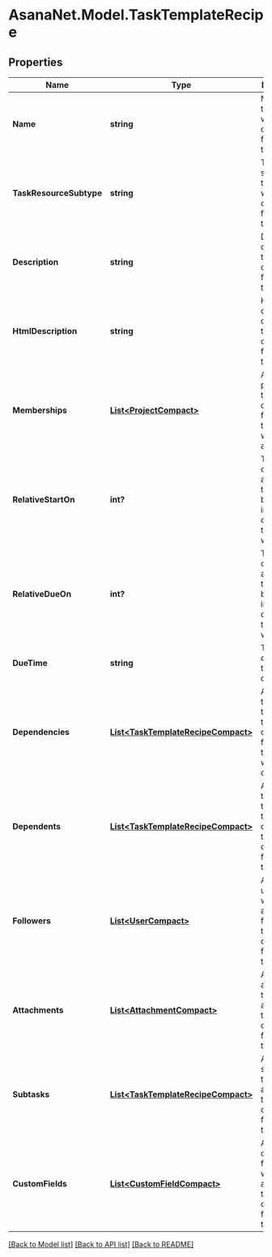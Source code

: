 # AsanaNet.Model.TaskTemplateRecipe

## Properties

Name | Type | Description | Notes
------------ | ------------- | ------------- | -------------
**Name** | **string** | Name of the task that will be created from this template. | [optional] 
**TaskResourceSubtype** | **string** | The subtype of the task that will be created from this template. | [optional] 
**Description** | **string** | Description of the task that will be created from this template. | [optional] 
**HtmlDescription** | **string** | HTML description of the task that will be created from this template. | [optional] 
**Memberships** | [**List&lt;ProjectCompact&gt;**](ProjectCompact.md) | Array of projects that the task created from this template will be added to | [optional] 
**RelativeStartOn** | **int?** | The number of days after the task has been instantiated on which that the task will start | [optional] 
**RelativeDueOn** | **int?** | The number of days after the task has been instantiated on which that the task will be due | [optional] 
**DueTime** | **string** | The time of day that the task will be due | [optional] 
**Dependencies** | [**List&lt;TaskTemplateRecipeCompact&gt;**](TaskTemplateRecipeCompact.md) | Array of task templates that the task created from this template will depend on | [optional] 
**Dependents** | [**List&lt;TaskTemplateRecipeCompact&gt;**](TaskTemplateRecipeCompact.md) | Array of task templates that will depend on the task created from this template | [optional] 
**Followers** | [**List&lt;UserCompact&gt;**](UserCompact.md) | Array of users that will be added as followers to the task created from this template | [optional] 
**Attachments** | [**List&lt;AttachmentCompact&gt;**](AttachmentCompact.md) | Array of attachments that will be added to the task created from this template | [optional] 
**Subtasks** | [**List&lt;TaskTemplateRecipeCompact&gt;**](TaskTemplateRecipeCompact.md) | Array of subtasks that will be added to the task created from this template | [optional] 
**CustomFields** | [**List&lt;CustomFieldCompact&gt;**](CustomFieldCompact.md) | Array of custom fields that will be added to the task created from this template | [optional] 

[[Back to Model list]](../README.md#documentation-for-models) [[Back to API list]](../README.md#documentation-for-api-endpoints) [[Back to README]](../README.md)

